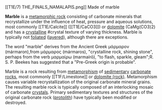 [[T1E/7) THE_FINALS_NAMALAPIS.png]] Made of marble

**Marble** is a [metamorphic rock](https://en.m.wikipedia.org/wiki/Metamorphic_rock "Metamorphic rock") consisting of carbonate minerals that recrystallize under the influence of heat, pressure and aqueous solutions, most commonly [[T1E/Calcite]] ([[T1E/CaCO3]]) or [dolomite](https://en.m.wikipedia.org/wiki/Dolomite_(mineral) "Dolomite (mineral)") (CaMg(CO3)2) and has a [crystalline](https://en.m.wikipedia.org/wiki/Crystalline "Crystalline") #crystal texture of varying thickness. Marble is typically not [foliated](https://en.m.wikipedia.org/wiki/Foliation_(geology) "Foliation (geology)") ([layered](https://en.m.wikipedia.org/wiki/Layered_intrusion "Layered intrusion")), although there are exceptions.

The word "marble" derives from the Ancient Greek μάρμαρον (mármaron),from μάρμαρος (mármaros), "crystalline rock, shining stone", perhaps from the verb μαρμαίρω (marmaírō), "to flash, sparkle, gleam";R. S. P. Beekes has suggested that a "Pre-Greek origin is probable".

Marble is a rock resulting from [metamorphism](https://en.m.wikipedia.org/wiki/Metamorphism "Metamorphism") of [sedimentary](https://en.m.wikipedia.org/wiki/Sedimentary_rock "Sedimentary rock") [carbonate rocks](https://en.m.wikipedia.org/wiki/Carbonate_rock "Carbonate rock"), most commonly [[T1F/Limestone]] or [dolomite (rock)](https://en.m.wikipedia.org/wiki/Dolomite_(rock) "Dolomite (rock)"). Metamorphism causes variable recrystallization of the original carbonate mineral grains. The resulting marble rock is typically composed of an interlocking mosaic of carbonate [crystals](https://en.m.wikipedia.org/wiki/Crystal "Crystal"). Primary sedimentary textures and structures of the original carbonate rock ([protolith](https://en.m.wikipedia.org/wiki/Protolith "Protolith")) have typically been modified or destroyed.